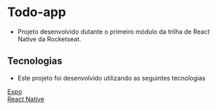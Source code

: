# Todo-app

- Projeto desenvolvido dutante o primeiro módulo da trilha de React Native da Rocketseat.

## Tecnologias

- Este projeto foi desenvolvido utilizando as seguintes tecnologias

[Expo](https://expo.dev/) <br />
[React Native](https://reactnative.dev/)
